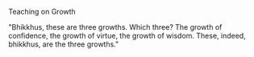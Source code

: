 Teaching on Growth

"Bhikkhus, these are three growths. Which three? The growth of confidence, the growth of virtue, the growth of wisdom. These, indeed, bhikkhus, are the three growths."